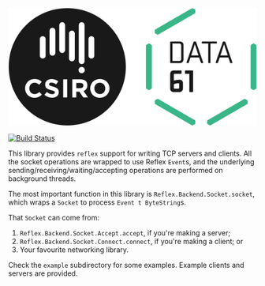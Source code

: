 ![Data61 Logo](https://raw.githubusercontent.com/qfpl/assets/master/data61-transparent-bg.png)

[![Build Status](https://travis-ci.org/qfpl/reflex-backend-socket.svg?branch=master)](https://travis-ci.org/qfpl/reflex-backend-socket)

This library provides `reflex` support for writing TCP servers and
clients. All the socket operations are wrapped to use Reflex `Event`s,
and the underlying sending/receiving/waiting/accepting operations are
performed on background threads.

The most important function in this library is
`Reflex.Backend.Socket.socket`, which wraps a `Socket` to process
`Event t ByteString`s.

That `Socket` can come from:

1. `Reflex.Backend.Socket.Accept.accept`, if you're making a server;
2. `Reflex.Backend.Socket.Connect.connect`, if you're making a client; or
3. Your favourite networking library.

Check the `example` subdirectory for some examples. Example clients
and servers are provided.
